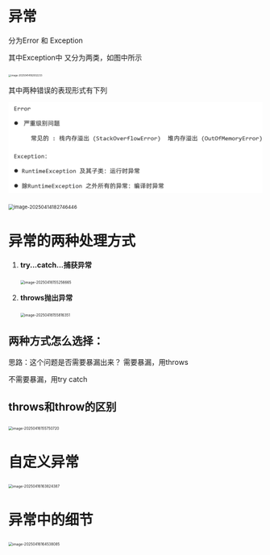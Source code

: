 # 异常

分为Error 和 Exception

其中Exception中 又分为两类，如图中所示

<img src="https://gitee.com/icecat2233/picture/raw/master/20250414182933522.png" alt="image-20250414182932233" style="zoom: 33%;" />

其中两种错误的表现形式有下列



![image-20250414183003770](imgh/image-20250414183003770.png)

<img src="https://gitee.com/icecat2233/picture/raw/master/20250414182755030.png" alt="image-20250414182746446" style="zoom: 67%;" />

# 异常的两种处理方式

1. **try...catch...捕获异常**

   <img src="https://gitee.com/icecat2233/picture/raw/master/20250416155305609.png" alt="image-20250416155256665" style="zoom: 50%;" />

2. **throws抛出异常**

   <img src="https://gitee.com/icecat2233/picture/raw/master/20250416155817373.png" alt="image-20250416155816351" style="zoom:50%;" />

## 两种方式怎么选择：

思路：这个问题是否需要暴漏出来？
需要暴漏，用throws

不需要暴漏，用try catch

## throws和throw的区别

<img src="https://gitee.com/icecat2233/picture/raw/master/20250416155752416.png" alt="image-20250416155750720" style="zoom:50%;" />

# 自定义异常

<img src="https://gitee.com/icecat2233/picture/raw/master/20250416163826822.png" alt="image-20250416163824387" style="zoom:50%;" />

# 异常中的细节

<img src="https://gitee.com/icecat2233/picture/raw/master/20250416164540545.png" alt="image-20250416164538085" style="zoom:50%;" />
